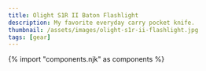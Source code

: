 ```yaml
---
title: Olight S1R II Baton Flashlight
description: My favorite everyday carry pocket knife.
thumbnail: /assets/images/olight-s1r-ii-flashlight.jpg
tags: [gear]
---
```

{% import "components.njk" as components %}